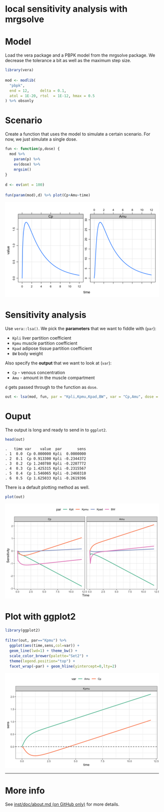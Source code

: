 local sensitivity analysis with mrgsolve
================

# Model

Load the vera package and a PBPK model from the mrgsolve package. We
decrease the tolerance a bit as well as the maximum step size.

``` r
library(vera)

mod <- modlib(
  "pbpk", 
  end = 12,     delta = 0.1, 
  atol = 1E-20, rtol  = 1E-12, hmax = 0.5
) %>% obsonly
```

# Scenario

Create a function that uses the model to simulate a certain scenario.
For now, we just simulate a single dose.

``` r
fun <- function(p,dose) {
  mod %>% 
    param(p) %>% 
    ev(dose) %>% 
    mrgsim()
}

d <- ev(amt = 100)

fun(param(mod),d) %>% plot(Cp+Amu~time)
```

![](man/images/readme-unnamed-chunk-2-1.png)<!-- -->

# Sensitivity analysis

Use `vera::lsa()`. We pick the **parameters** that we want to fiddle
with (`par`):

  - `Kpli` liver partition coefficient
  - `Kpmu` muscle partition coefficient
  - `Kpad` adipose tissue partition coefficient
  - `BW` body weight

Also specify the **output** that we want to look at (`var`):

  - `Cp` - venous concentration
  - `Amu` - amount in the muscle compartment

`d` gets passed through to the function as
`dose`.

``` r
out <- lsa(mod, fun, par = "Kpli,Kpmu,Kpad,BW", var = "Cp,Amu", dose = d)
```

# Ouput

The output is long and ready to send in to `ggplot2`.

``` r
head(out)
```

    .   time var    value  par       sens
    . 1  0.0  Cp 0.000000 Kpli  0.0000000
    . 2  0.1  Cp 0.913300 Kpli -0.2344372
    . 3  0.2  Cp 1.240780 Kpli -0.2207772
    . 4  0.3  Cp 1.425315 Kpli -0.2315567
    . 5  0.4  Cp 1.546065 Kpli -0.2460310
    . 6  0.5  Cp 1.625033 Kpli -0.2619396

There is a default plotting method as well.

``` r
plot(out)
```

![](man/images/readme-unnamed-chunk-5-1.png)<!-- -->

# Plot with ggplot2

``` r
library(ggplot2)

filter(out, par=="Kpmu") %>% 
  ggplot(aes(time,sens,col=var)) + 
  geom_line(lwd=1) + theme_bw() + 
  scale_color_brewer(palette="Set2") + 
  theme(legend.position="top") + 
  facet_wrap(~par) + geom_hline(yintercept=0,lty=2)
```

![](man/images/readme-unnamed-chunk-6-1.png)<!-- -->

<hr>

# More info

See [inst/doc/about.md (on GitHub only)](inst/doc/about.md) for more
details.
